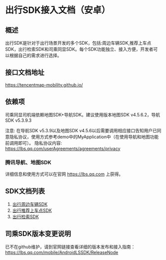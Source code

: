 # 出行SDK接入文档（安卓）

## 概述

出行SDK是针对于出行场景开发的多个SDK，包括:周边车辆SDK,推荐上车点SDK，出行检索SDK和司乘同显SDK。每个SDK功能独立、接入方便，开发者可以根据自己的需求进行选择。

## 接口文档地址
https://tencentmap-mobility.github.io/

## 依赖项
司乘同显司机端依赖地图SDK+导航SDK。建议使用版本地图SDK v4.5.6.2，导航SDK v5.3.9.3

注意:
在导航SDK v5.3.9以及地图SDK v4.5.6以后需要调用相应接口告知用户已同意隐私协议，使用方式参考demo中的MyApplication中（在使用导航和地图功能前调用即可）。 隐私协议内容: https://lbs.qq.com/userAgreements/agreements/privacy

### 腾讯导航、地图SDK
详细信息和使用方式可以在官网 https://lbs.qq.com 上获得。

## SDK文档列表
1. [出行周边车辆SDK](app/src/main/assets/readme/%E5%91%A8%E8%BE%B9%E8%BD%A6%E8%BE%86.md)
2. [出行推荐上车点SDK](app/src/main/assets/readme/%E6%8E%A8%E8%8D%90%E4%B8%8A%E8%BD%A6%E7%82%B9.md)
3. [出行检索SDK](app/src/main/assets/readme/%E6%A3%80%E7%B4%A2.md)

## 司乘SDK版本变更说明
已不在github维护，请到官网链接查看详细的版本发布和接入指南：https://lbs.qq.com/mobile/AndroidLSSDK/ReleaseNode
